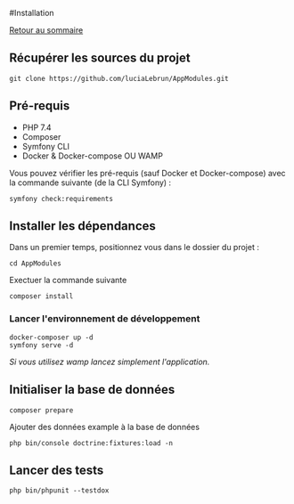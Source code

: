 #Installation

[Retour au sommaire](index.md)

## Récupérer les sources du projet
```
git clone https://github.com/luciaLebrun/AppModules.git
```

## Pré-requis

* PHP 7.4
* Composer
* Symfony CLI
* Docker & Docker-compose OU WAMP

Vous pouvez vérifier les pré-requis (sauf Docker et Docker-compose) avec la commande suivante (de la CLI Symfony) :

```
symfony check:requirements
```

## Installer les dépendances

Dans un premier temps, positionnez vous dans le dossier du projet :

```
cd AppModules
```

Exectuer la commande suivante
```
composer install
```

### Lancer l'environnement de développement

```
docker-composer up -d
symfony serve -d
```

*Si vous utilisez wamp lancez simplement l'application.*

## Initialiser la base de données

```
composer prepare
```

Ajouter des données example à la base de données
```
php bin/console doctrine:fixtures:load -n
```

## Lancer des tests

```
php bin/phpunit --testdox
```